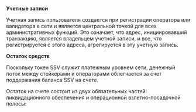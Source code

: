 **Учетные записи** 

Учетная запись пользователя создается при регистрации оператора или валидатора в сети и является центральной точкой для всех административных функций. 
Это означает, что адрес, инициировавший транзакцию, является владельцем учетной записи, и все, что регистрируется с этого адреса, 
агрегируется в эту учетную запись.

**Остаток средств**

Поскольку токен SSV служит платежным уровнем сети, денежный поток между стейкерами и операторами облегчается за счет поддержания баланса SSV на счете.

Остаток на счете состоит из двух обязательных частей: ликвидационного обеспечения и операционной взлетно-посадочной полосы:
